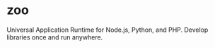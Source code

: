 # zoo
Universal Application Runtime for Node.js, Python, and PHP. Develop libraries once and run anywhere.

